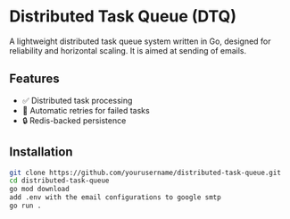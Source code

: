 # Distributed Task Queue (DTQ)

A lightweight distributed task queue system written in Go, designed for reliability and horizontal scaling.
It is aimed at sending of emails.

## Features

- ✅ Distributed task processing  
- 🔄 Automatic retries for failed tasks  
- 🔒 Redis-backed persistence  
 

## Installation

```bash
git clone https://github.com/yourusername/distributed-task-queue.git
cd distributed-task-queue
go mod download
add .env with the email configurations to google smtp
go run .
```
